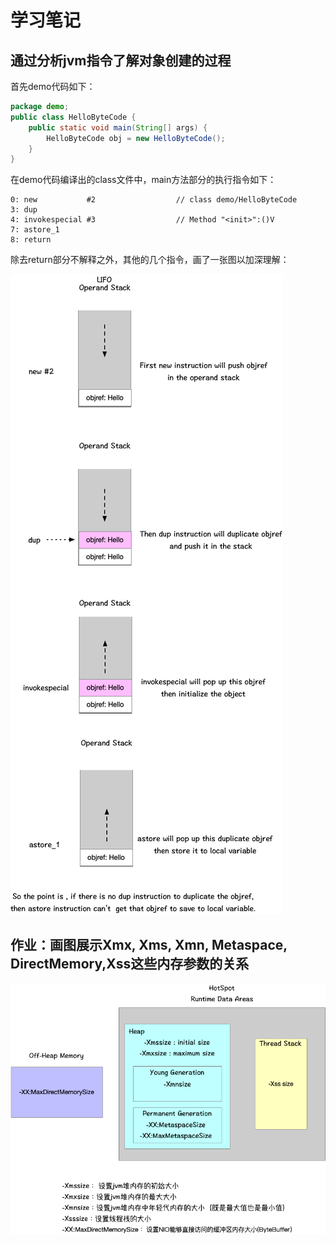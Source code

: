 # 学习笔记

## 通过分析jvm指令了解对象创建的过程

首先demo代码如下：

```java
package demo;
public class HelloByteCode {
    public static void main(String[] args) {
        HelloByteCode obj = new HelloByteCode();
    }
}
```

在demo代码编译出的class文件中，main方法部分的执行指令如下：

```text
0: new           #2                  // class demo/HelloByteCode
3: dup
4: invokespecial #3                  // Method "<init>":()V
7: astore_1
8: return
```

除去return部分不解释之外，其他的几个指令，画了一张图以加深理解：

![explian_jvm_obj_create](./resources/whatsthepoint_of_dup_jvm.jpg)

## 作业：画图展示Xmx, Xms, Xmn, Metaspace, DirectMemory,Xss这些内存参数的关系

![compare_jvm_options](./resources/compare_jvm_options.jpg)
